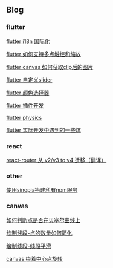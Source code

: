 ## Blog

### flutter

[flutter i18n 国际化](https://github.com/jindada/blog/issues/12)

[flutter 如何支持多点触控和缩放](https://github.com/jindada/blog/issues/10)

[flutter canvas 如何获取clip后的图片](https://github.com/jindada/blog/issues/15)

[flutter 自定义slider]()

[flutter 颜色选择器]()

[flutter 插件开发]()

[flutter physics](https://github.com/jindada/blog/issues/13)

[flutter 实际开发中遇到的一些坑](https://github.com/jindada/blog/issues/14)

### react

[react-router 从 v2/v3 to v4 迁移（翻译）](https://github.com/jindada/blog/issues/6)

### other

[使用sinopia搭建私有npm服务](https://github.com/jindada/blog/issues/1)

### canvas

[如何判断点是否在贝塞尔曲线上]()

[绘制线段-点的数量如何简化]()

[绘制线段-线段平滑]()

[canvas 绕着中心点旋转]()

